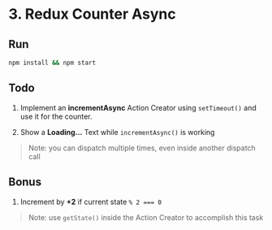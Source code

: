 # 3. Redux Counter Async

## Run

```sh
npm install && npm start
```

## Todo

1. Implement an **incrementAsync** Action Creator using `setTimeout()` and use it for the counter.

2. Show a **Loading...** Text while `incrementAsync()` is working

> Note: you can dispatch multiple times, even inside another dispatch call

## Bonus

1. Increment by **+2** if current state `% 2 === 0`

> Note: use `getState()` inside the Action Creator to accomplish this task
